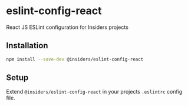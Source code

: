 # eslint-config-react

React JS ESLint configuration for Insiders projects

## Installation

```bash
npm install --save-dev @insiders/eslint-config-react
```

## Setup

Extend `@insiders/eslint-config-react` in your projects `.eslintrc` config file.
